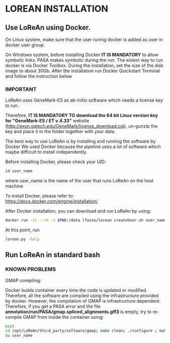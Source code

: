 # LOREAN INSTALLATION

## Use LoReAn using Docker.

On Linux system, make sure that the user runnig docker is added as user in docker user group.

On Windows system, before installing Docker **IT IS MANDATORY** to allow symbolic links. PASA makes symbolic during the run.
The eisiest way to run docker is via Docker Toolbox. During the installation, set the size of the disk image to about 30Gb.
After the installation run Docker Quickstart Terminal and follow the instruction below 

### IMPORTANT
LoReAn uses GeneMark-ES as ab-initio software which needs a license key to run. 

Therefore, **IT IS MANDATORY TO download the 64 bit Linux version key for "GeneMark-ES / ET v.4.33"** website (http://exon.gatech.edu/GeneMark/license_download.cgi), un-gunzip the key and place it in 
the folder together with your data.

The best way to use LoReAn is by installing and running the software by Docker
We used Docker because the pipeline uses a lot of software which maybe difficult to install independently.

Before installing Docker, please check your UID:
```bash
id user_name
```
where user_name is the name of the user that runs LoReAn on the host machine

To install Docker, please refer to:
https://docs.docker.com/engine/installation/

After Docker installation, you can download and run LoReAn by using:
```bash
docker run -it --rm -v $PWD:/data lfaino/lorean createUser.sh user_name uid_user
```

At this point, run

```bash
lorean.py -help
```

## Run LoReAn in standard bash




### KNOWN PROBLEMS 

GMAP compiling:

Docker builds container every time the code is updated or modified. Therefore, all the software are compiled using the infrastructure provided by docker. However, the compilation of GMAP is 
infrastructure dependent. Therefore, if you get a PASA error and the file **annotation/run/PASA/gmap.spliced_alignments.gff3** is empty, try to re-compile GMAP from inside the 
container using:
```bash
exit
cd /opt/LoReAn/third_party/software/gmap; make clean; ./configure ; make ; sudo make install ; cd /data/
su user_name
```

